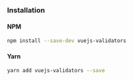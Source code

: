 ### Installation

#### NPM

```bash
npm install --save-dev vuejs-validators
```

#### Yarn

```bash
yarn add vuejs-validators --save
```
